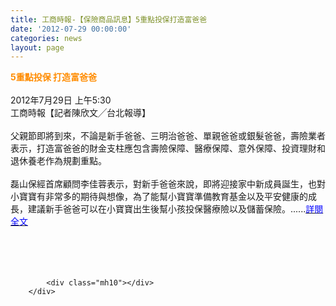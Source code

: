 ```yaml
---
title: 工商時報-【保險商品訊息】5重點投保打造富爸爸
date: '2012-07-29 00:00:00'
categories: news
layout: page
---
```


<div class="text">
			<div>
	<div>
		<span style="color:#ff8c00;"><span style="font-size:14px;"><strong>5重點投保 打造富爸爸</strong></span></span></div>
	<div>
		&nbsp;</div>
	<div>
		2012年7月29日 上午5:30</div>
	<div>
		工商時報【記者陳欣文╱台北報導】</div>
	<div>
		&nbsp;</div>
	<div>
		父親節即將到來，不論是新手爸爸、三明治爸爸、單親爸爸或銀髮爸爸，壽險業者表示，打造富爸爸的財金支柱應包含壽險保障、醫療保障、意外保障、投資理財和退休養老作為規劃重點。</div>
	<div>
		&nbsp;</div>
	<div>
		磊山保經首席顧問李佳蓉表示，對新手爸爸來說，即將迎接家中新成員誕生，也對小寶寶有非常多的期待與想像，為了能幫小寶寶準備教育基金以及平安健康的成長，建議新手爸爸可以在小寶寶出生後幫小孩投保醫療險以及儲蓄保險。......<a href="https://tw.news.yahoo.com/5%E9%87%8D%E9%BB%9E%E6%8A%95%E4%BF%9D-%E6%89%93%E9%80%A0%E5%AF%8C%E7%88%B8%E7%88%B8-213000825.html" target="_blank"><span style="color:#0000ff;">詳閱全文</span></a></div>
	<div>
		&nbsp;</div>
	<div>
		&nbsp;</div>
	<div>
		&nbsp;</div>
</div>
<div>
	&nbsp;</div>

			<div class="mh10"></div>
		</div>